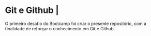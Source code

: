 # Git e Github |

O primeiro desafio do Bootcamp foi criar o presente repositório, com a finalidade de reforçar o conhecimento em Git e Github.
